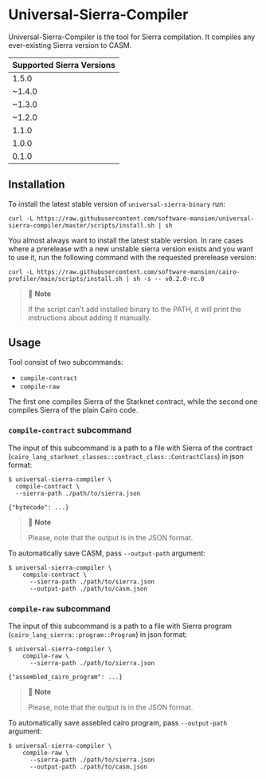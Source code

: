 # Universal-Sierra-Compiler

Universal-Sierra-Compiler is the tool for Sierra compilation. It compiles any ever-existing Sierra version to CASM.

| Supported Sierra Versions |
|---------------------------|
| 1.5.0                     |
| ~1.4.0                    |
| ~1.3.0                    |
| ~1.2.0                    |
| 1.1.0                     |
| 1.0.0                     |
| 0.1.0                     |

## Installation

To install the latest stable version of `universal-sierra-binary` run:

```shell
curl -L https://raw.githubusercontent.com/software-mansion/universal-sierra-compiler/master/scripts/install.sh | sh
```

You almost always want to install the latest stable version. 
In rare cases where a prerelease with a new unstable sierra version exists and you want to use it,
run the following command with the requested prerelease version:

```shell
curl -L https://raw.githubusercontent.com/software-mansion/cairo-profiler/main/scripts/install.sh | sh -s -- v0.2.0-rc.0
```

> 📝 **Note**
>
> If the script can't add installed binary to the PATH, it will print the instructions about adding it manually. 

## Usage

Tool consist of two subcommands:

- `compile-contract`
- `compile-raw`

The first one compiles Sierra of the Starknet contract, while the second one compiles Sierra of the plain Cairo code.

### `compile-contract` subcommand

The input of this subcommand is a path to a file with Sierra of the contract
(`cairo_lang_starknet_classes::contract_class::ContractClass`) in json format:

```shell
$ universal-sierra-compiler \
  compile-contract \
  --sierra-path ./path/to/sierra.json
  
{"bytecode": ...}
```

> 📝 **Note**
> 
> Please, note that the output is in the JSON format.

To automatically save CASM, pass `--output-path` argument:

```shell
$ universal-sierra-compiler \
    compile-contract \
      --sierra-path ./path/to/sierra.json
      --output-path ./path/to/casm.json
```

### `compile-raw` subcommand

The input of this subcommand is a path to a file with Sierra program (`cairo_lang_sierra::program::Program`) in json format:

```shell
$ universal-sierra-compiler \
    compile-raw \
      --sierra-path ./path/to/sierra.json
  
{"assembled_cairo_program": ...}
```

> 📝 **Note**
>
> Please, note that the output is in the JSON format.

To automatically save assebled cairo program, pass `--output-path` argument:

```shell
$ universal-sierra-compiler \
    compile-raw \
      --sierra-path ./path/to/sierra.json
      --output-path ./path/to/casm.json
```
